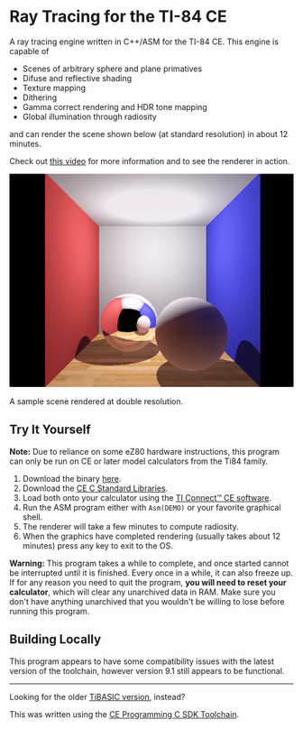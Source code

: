 # Ray Tracing for the TI-84 CE

A ray tracing engine written in C++/ASM for the TI-84 CE. This engine is capable of 

- Scenes of arbitrary sphere and plane primatives
- Difuse and reflective shading
- Texture mapping
- Dithering
- Gamma correct rendering and HDR tone mapping
- Global illumination through radiosity

and can render the scene shown below (at standard resolution) in about 12 minutes.

Check out [this video](https://www.youtube.com/watch?v=rY413t5fArw) for more information and to see the renderer in action.

![Screenshot](screenshot.png)

A sample scene rendered at double resolution.

## Try It Yourself

**Note:** Due to reliance on some eZ80 hardware instructions, this program can only be run on CE or later model calculators from the Ti84 family.

1. Download the binary [here](bin/DEMO.8xp).
2. Download the [CE C Standard Libraries](https://github.com/CE-Programming/libraries/releases/tag/v9.2.2).
3. Load both onto your calculator using the [TI Connect™ CE software](https://education.ti.com/en/products/computer-software/ti-connect-ce-sw).
4. Run the ASM program either with `Asm(DEMO)` or your favorite graphical shell.
5. The renderer will take a few minutes to compute radiosity.
6. When the graphics have completed rendering (usually takes about 12 minutes) press any key to exit to the OS.

**Warning:** This program takes a while to complete, and once started cannot be interrupted until it is finished. Every once in a while, it can also freeze up. If for any reason you need to quit the program, **you will need to reset your calculator**, which will clear any unarchived data in RAM. Make sure you don't have anything unarchived that you wouldn't be willing to lose before running this program.

## Building Locally
This program appears to have some compatibility issues with the latest version of the toolchain, however version 9.1 still appears to be functional.

---

Looking for the older [TiBASIC version](https://github.com/TheScienceElf/TiBASIC-Raytracing), instead?

This was written using the [CE Programming C SDK Toolchain](https://github.com/CE-Programming/toolchain).

